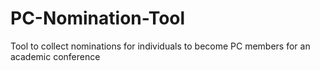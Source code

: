 # PC-Nomination-Tool
Tool to collect nominations for individuals to become PC members for an academic conference

